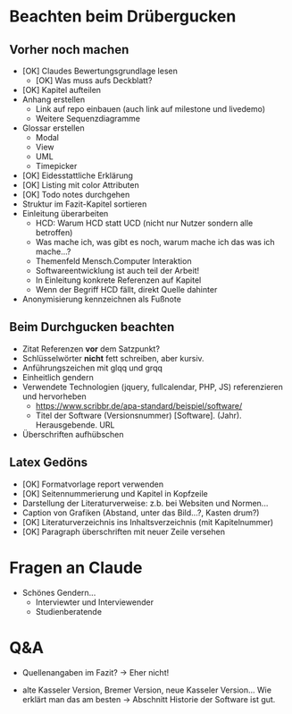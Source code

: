 # Beachten beim Drübergucken

## Vorher noch machen
- [OK] Claudes Bewertungsgrundlage lesen
    - [OK] Was muss aufs Deckblatt?
- [OK] Kapitel aufteilen
- Anhang erstellen
    - Link auf repo einbauen (auch link auf milestone und livedemo)
    - Weitere Sequenzdiagramme
- Glossar erstellen
    - Modal
    - View
    - UML
    - Timepicker
- [OK] Eidesstattliche Erklärung
- [OK] Listing mit color Attributen
- [OK] Todo notes durchgehen
- Struktur im Fazit-Kapitel sortieren
- Einleitung überarbeiten
    - HCD: Warum HCD statt UCD (nicht nur Nutzer sondern alle betroffen)
    - Was mache ich, was gibt es noch, warum mache ich das was ich mache...?
    - Themenfeld Mensch.Computer Interaktion
    - Softwareentwicklung ist auch teil der Arbeit!
    - In Einleitung konkrete Referenzen auf Kapitel
    - Wenn der Begriff HCD fällt, direkt Quelle dahinter
- Anonymisierung kennzeichnen als Fußnote


## Beim Durchgucken beachten
- Zitat Referenzen **vor** dem Satzpunkt?
- Schlüsselwörter **nicht** fett schreiben, aber kursiv.
- Anführungszeichen mit glqq und grqq
- Einheitlich gendern
- Verwendete Technologien (jquery, fullcalendar, PHP, JS) referenzieren und hervorheben
    - https://www.scribbr.de/apa-standard/beispiel/software/
    - Titel der Software (Versionsnummer) [Software]. (Jahr). Herausgebende. URL
- Überschriften aufhübschen

## Latex Gedöns
- [OK] Formatvorlage report verwenden
- [OK] Seitennummerierung und Kapitel in Kopfzeile
- Darstellung der Literaturverweise: z.b. bei Websiten und Normen...
- Caption von Grafiken (Abstand, unter das Bild...?, Kasten drum?)
- [OK] Literaturverzeichnis ins Inhaltsverzeichnis (mit Kapitelnummer)
- [OK] Paragraph überschriften mit neuer Zeile versehen





# Fragen an Claude

- Schönes Gendern...
    - Interviewter und Interviewender
    - Studienberatende



# Q&A
- Quellenangaben im Fazit?
-> Eher nicht!

- alte Kasseler Version, Bremer Version, neue Kasseler Version... Wie erklärt man das am besten
-> Abschnitt Historie der Software ist gut.